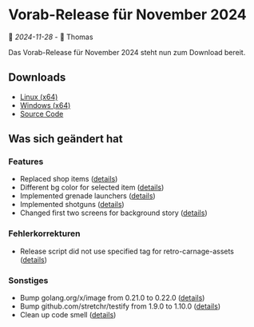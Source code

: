 # Vorab-Release für November 2024

📅 *2024-11-28* - 🧔 Thomas

Das Vorab-Release für November 2024 steht nun zum Download bereit.

## Downloads

- [Linux (x64)](http://www.retro-carnage.net/releases/Retro-Carnage-Linux.zip)
- [Windows (x64)](http://www.retro-carnage.net/releases/Retro-Carnage-Windows.zip)
- [Source Code](http://www.retro-carnage.net/releases/Retro-Carnage-Code.zip)

## Was sich geändert hat

### Features

- Replaced shop items ([details](https://github.com/Retro-Carnage-Team/retro-carnage/pull/190))
- Different bg color for selected item ([details](https://github.com/Retro-Carnage-Team/retro-carnage/pull/194))
- Implemented grenade launchers ([details](https://github.com/Retro-Carnage-Team/retro-carnage/pull/195))
- Implemented shotguns ([details](https://github.com/Retro-Carnage-Team/retro-carnage/pull/196))
- Changed first two screens for background story ([details](https://github.com/Retro-Carnage-Team/retro))

### Fehlerkorrekturen

- Release script did not use specified tag for retro-carnage-assets ([details](https://github.com/Retro-Carnage-Team/retro-carnage/pull/187))

### Sonstiges

- Bump golang.org/x/image from 0.21.0 to 0.22.0 ([details](https://github.com/Retro-Carnage-Team/retro-carnage/pull/188))
- Bump github.com/stretchr/testify from 1.9.0 to 1.10.0 ([details](https://github.com/Retro-Carnage-Team/retro-carnage/pull/198))
- Clean up code smell ([details](https://github.com/Retro-Carnage-Team/retro-carnage/pull/199))
